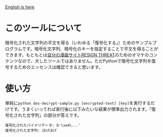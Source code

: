 [English is here](./README_en.md)  

# このツールについて

暗号化された文字列の平文を得る（いわゆる「復号化する」）ためのサンプルプログラムです。暗号化文字列、暗号化のキーを指定することで平文を得ることができます。もともとは[自分の漫画サイトRESIGN THREAT](https://www.resign-threat.com/)のためのオマケのコンテンツなので、大したツールではありません。ただPythonで暗号化文字列を復号するためのエッセンスは確認できると思います。

# 使い方

単純に`python des-decrypt-sample.py [encrypted-text] [key]`を実行するだけです。うまくいってれば実行後に以下みたいな結果が標準出力されます。「復号化された文字列」の部分が答えです。

```
復号化されたバイナリデータ: b'\xe4\...'
復号化された文字列: ほげほげ
```
